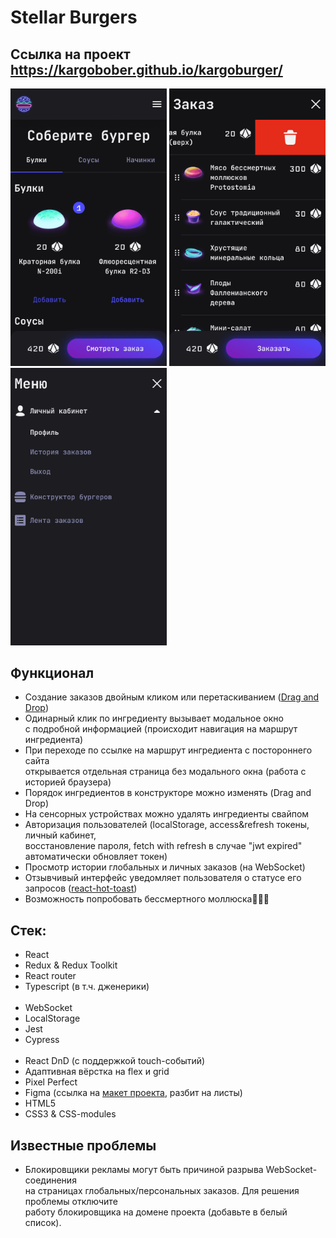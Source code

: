 # Stellar Burgers

## Cсылка на проект https://kargobober.github.io/kargoburger/

<div>
  <img src='./src/images/constructor-1.png' style='width: 250px'>
  <img src='./src/images/constructor-2-delete.png' style='width: 250px'>
  <img src='./src/images/menu.png' style='width: 250px'>
</div>

## Функционал
* Создание заказов двойным кликом или перетаскиванием ([Drag and Drop](https://github.com/react-dnd/react-dnd))
* Одинарный клик по ингредиенту вызывает модальное окно\
  с подробной информацией (происходит навигация на маршрут ингредиента)
* При переходе по ссылке на маршрут ингредиента с постороннего сайта\
  открывается отдельная страница без модального окна (работа с историей браузера)
* Порядок ингредиентов в конструкторе можно изменять (Drag and Drop)
* На сенсорных устройствах можно удалять ингредиенты свайпом
* Авторизация пользователей (localStorage, access&refresh токены, личный кабинет,\
  восстановление пароля, fetch with refresh в случае "jwt expired" автоматически обновляет токен)
* Просмотр истории глобальных и личных заказов (на WebSocket)
* Отзывчивый интерфейс уведомляет пользователя о статусе его запросов ([react-hot-toast](https://github.com/timolins/react-hot-toast))
* Возможность попробовать бессмертного моллюска👾👾👾

## Стек:
* React
* Redux & Redux Toolkit
* React router
* Typescript (в т.ч. дженерики)
<br/><br/>
* WebSocket
* LocalStorage
* Jest
* Cypress
<br/><br/>
* React DnD (с поддержкой touch-событий)
* Адаптивная вёрстка на flex и grid
* Pixel Perfect
* Figma (ссылка на [макет проекта](https://www.figma.com/file/tLatiSwpQmOsE3nSReMmqN/React_Bootcamp_Проектные-задачи_external_link?type=design&node-id=0-1&mode=design), разбит на листы)
* HTML5
* CSS3 & CSS-modules

## Известные проблемы
* Блокировщики рекламы могут быть причиной разрыва WebSocket-соединения\
на страницах глобальных/персональных заказов. Для решения проблемы отключите\
работу блокировщика на домене проекта (добавьте в белый список).
